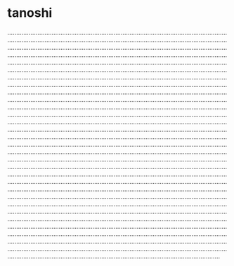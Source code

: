 # tanoshi
................................................................................................................................................................................................................................................................................................................................................................................................................................................................................................................................................................................................................................................................................................................................................................................................................................................................................................................................................................................................................................................................................................................................................................................................................................................................................................................................................................................................................................................................................................................................................................................................................................................................................................................................................................................................................................................................................................................................................................................................................................................................................................................................................................................................................................................................................................................................................................................................................................................................................................................................................................................................................................................................................................................................................................................................................................................................................................................................................................................................................................................................................................................................................................................................................................................................................................................................................................................................................................................................................................................................................................................................................................................................................................................................................................................................................................................................................................................................................................................................